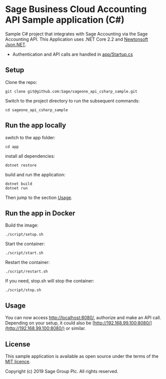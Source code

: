 # Sage Business Cloud Accounting API Sample application (C#)

Sample C# project that integrates with Sage Accounting via the Sage Accounting API. This Application uses .NET Core 2.2 and [Newtonsoft Json.NET](https://github.com/JamesNK/Newtonsoft.Json).

* Authentication and API calls are handled in [app/Startup.cs](app/Startup.cs)

## Setup

Clone the repo:

`git clone git@github.com:Sage/sageone_api_csharp_sample.git`

Switch to the project directory to run the subsequent commands:

```
cd sageone_api_csharp_sample
```

## Run the app locally

switch to the app folder:

```
cd app
```

install all dependencies:

```
dotnet restore
```

build and run the application:

```
dotnet build
dotnet run
```

Then jump to the section [Usage](#Usage).

## Run the app in Docker

Build the image:

```
./script/setup.sh
```

Start the container:

```
./script/start.sh
```

Restart the container:

```
./script/restart.sh
```

If you need, stop.sh will stop the container:

```
./script/stop.sh
```

## Usage

You can now access [http://localhost:8080/](http://localhost:8080/), authorize and make an API call. Depending on your setup, it could also be [http://192.168.99.100:8080/](http://192.168.99.100:8080/) or similar.

## License

This sample application is available as open source under the terms of the
[MIT licence](LICENSE).

Copyright (c) 2019 Sage Group Plc. All rights reserved.
